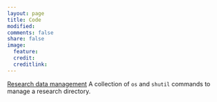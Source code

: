 ```yaml
---
layout: page
title: Code
modified: 
comments: false
share: false
image:
  feature: 
  credit: 
  creditlink: 
---
```


[Research data management](https://github.com/joosthvanderlinden/research-data-management)
A collection of `os` and `shutil` commands to manage a research directory.
